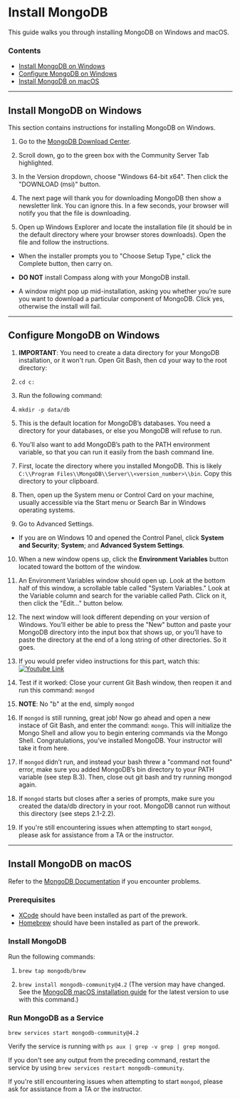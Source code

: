 # Install MongoDB

This guide walks you through installing MongoDB on Windows and macOS.

### Contents

* [Install MongoDB on Windows](#install-mongodb-on-windows)
* [Configure MongoDB on Windows](#configure-mongodb-on-windows)
* [Install MongoDB on macOS](#install-mongodb-on-macos)

- - -

## Install MongoDB on Windows

This section contains instructions for installing MongoDB on Windows.

1. Go to the <a href="https://www.mongodb.com/download-center#community" target="_blank">MongoDB Download Center</a>.

2. Scroll down, go to the green box with the Community Server Tab highlighted.

3. In the Version dropdown, choose "Windows 64-bit x64". Then click the "DOWNLOAD (msi)" button.

4. The next page will thank you for downloading MongoDB then show a newsletter link. You can ignore this. In a few seconds, your browser will notify you that the file is downloading.

5. Open up Windows Explorer and locate the installation file (it should be in the default directory where your browser stores downloads). Open the file and follow the instructions.

* When the installer prompts you to "Choose Setup Type," click the Complete button, then carry on.

* **DO NOT** install Compass along with your MongoDB install.

* A window might pop up mid-installation, asking you whether you’re sure you want to download a particular component of MongoDB. Click yes, otherwise the install will fail.

- - -

## Configure MongoDB on Windows

1. **IMPORTANT**: You need to create a data directory for your MongoDB installation, or it won't run. Open Git Bash, then cd your way to the root directory:

2. `cd c:`

3. Run the following command:

4. `mkdir -p data/db`

5. This is the default location for MongoDB’s databases. You need a directory for your databases, or else you MongoDB will refuse to run.

6. You’ll also want to add MongoDB’s path to the PATH environment variable, so that you can run it easily from the bash command line.

7. First, locate the directory where you installed MongoDB. This is likely `C:\\Program Files\\MongoDB\\Server\\<version_number>\\bin`. Copy this directory to your clipboard.

8. Then, open up the System menu or Control Card on your machine, usually accessible via the Start menu or Search Bar in Windows operating systems.

9. Go to Advanced Settings.

* If you are on Windows 10 and opened the Control Panel, click **System and Security**; **System**; and **Advanced System Settings**.

10. When a new window opens up, click the **Environment Variables** button located toward the bottom of the window.

11. An Environment Variables window should open up. Look at the bottom half of this window, a scrollable table called "System Variables." Look at the Variable column and search for the variable called Path. Click on it, then click the "Edit…" button below.

12. The next window will look different depending on your version of Windows. You’ll either be able to press the "New" button and paste your MongoDB directory into the input box that shows up, or you’ll have to paste the directory at the end of a long string of other directories. So it goes.

13. If you would prefer video instructions for this part, watch this:
    [![Youtube Link](http://img.youtube.com/vi/sBdaRlgb4N8/0.jpg)](https://www.youtube.com/watch?v=sBdaRlgb4N8&feature=youtu.be&t=120)

14. Test if it worked: Close your current Git Bash window, then reopen it and run this command: `mongod`

15. **NOTE**: No "b" at the end, simply `mongod`

16. If `mongod` is still running, great job! Now go ahead and open a new instace of Git Bash, and enter the command: `mongo`. This will initialize the Mongo Shell and allow you to begin entering commands via the Mongo Shell. Congratulations, you’ve installed MongoDB. Your instructor will take it from here.

17. If `mongod` didn’t run, and instead your bash threw a "command not found" error, make sure you added MongoDB’s bin directory to your PATH variable (see step B.3). Then, close out git bash and try running mongod again.

18. If `mongod` starts but closes after a series of prompts, make sure you created the data/db directory in your root. MongoDB cannot run without this directory (see steps 2.1-2.2).

19. If you're still encountering issues when attempting to start `mongod`, please ask for assistance from a TA or the instructor.

- - -

## Install MongoDB on macOS

Refer to the [MongoDB Documentation](https://docs.mongodb.com/manual/tutorial/install-mongodb-on-os-x/) if you encounter problems.

### Prerequisites

* [XCode](https://developer.apple.com/xcode/) should have been installed as part of the prework.
* [Homebrew](https://brew.sh/) should have been installed as part of the prework.

### Install MongoDB

Run the following commands:

1. `brew tap mongodb/brew`

2. `brew install mongodb-community@4.2` (The version may have changed. See the [MongoDB macOS installation guide](https://docs.mongodb.com/manual/tutorial/install-mongodb-on-os-x/#procedure) for the latest version to use with this command.)

### Run MongoDB as a Service

`brew services start mongodb-community@4.2`

Verify the service is running with `ps aux | grep -v grep | grep mongod`.

If you don't see any output from the preceding command, restart the service by using `brew services restart mongodb-community`.

If you're still encountering issues when attempting to start `mongod`, please ask for assistance from a TA or the instructor.
